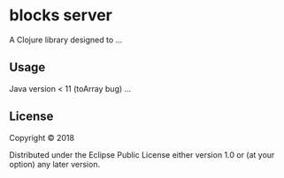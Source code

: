 # blocks server

A Clojure library designed to ...

## Usage

Java version < 11 (toArray bug)
...

## License

Copyright © 2018

Distributed under the Eclipse Public License either version 1.0 or (at
your option) any later version.
